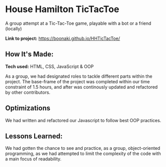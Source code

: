 # House Hamilton TicTacToe
A group attempt at a Tic-Tac-Toe game, playable with a bot or a friend (locally)

**Link to project:** https://boonaki.github.io/HHTicTacToe/

<!-- ![alt tag](http://placecorgi.com/1200/650) -->

## How It's Made:

**Tech used:** HTML, CSS, JavaScript & OOP

As a group, we had designated roles to tackle different parts within the project. The base-frame of the project was completed within our time constraint of 1.5 hours, and after was continously updated and refactored by other contributors.

## Optimizations

We had written and refactored our Javascript to follow best OOP practices.

## Lessons Learned:

We had gotten the chance to see and practice, as a group, object-oriented programming, as we had attempted to limit the complexity of the code with a main focus of readability.
